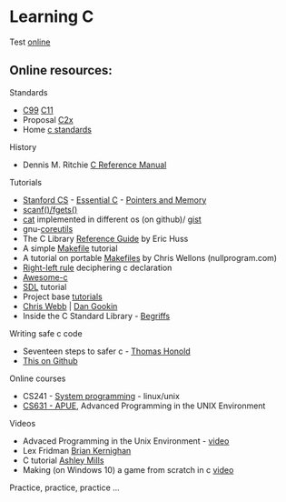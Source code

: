 # Learning C

Test [online](https://taas.trust-in-soft.com/tsnippet/#)

## Online resources:

Standards

* [C99](http://www.open-std.org/jtc1/sc22/wg14/www/docs/n1256.pdf) [C11](http://open-std.org/jtc1/sc22/wg14/www/docs/n1570.pdf)
* Proposal [C2x](http://www.open-std.org/jtc1/sc22/wg14/www/docs/n2429.pdf)
* Home [c standards](http://open-std.org/jtc1/sc22/wg14/)

History

* Dennis M. Ritchie [C Reference Manual](https://www.bell-labs.com/usr/dmr/www/cman.pdf)

Tutorials
* [Stanford CS](http://cslibrary.stanford.edu/) - [Essential C](http://cslibrary.stanford.edu/101/EssentialC.pdf) - [Pointers and Memory](http://cslibrary.stanford.edu/102/PointersAndMemory.pdf)
* [scanf()/fgets()](http://sekrit.de/webdocs/c/beginners-guide-away-from-scanf.html)
* [cat](https://github.com/pete/cats) implemented in different os (on github)/ [gist](https://gist.github.com/pete/665971)
* gnu-[coreutils](https://github.com/coreutils/coreutils/tree/master/src)
* The C Library [Reference Guide](http://www.fortran-2000.com/ArnaudRecipes/Cstd/) by Eric Huss
* A simple [Makefile](https://cs.colby.edu/maxwell/courses/tutorials/maketutor/) tutorial
* A tutorial on portable [Makefiles](https://nullprogram.com/blog/2017/08/20/) by Chris Wellons (nullprogram.com)
* [Right-left rule](http://cseweb.ucsd.edu/~ricko/rt_lt.rule.html) deciphering c declaration
* [Awesome-c](https://github.com/kozross/awesome-c)
* [SDL](https://www.parallelrealities.co.uk/) tutorial
* Project base [tutorials](https://github.com/rby90/project-based-tutorials-in-c)
* [Chris Webb](https://www.codedrome.com/) | [Dan Gookin](https://c-for-dummies.com/)
* Inside the C Standard Library - [Begriffs](https://begriffs.com/posts/2019-01-19-inside-c-standard-lib.html)

Writing safe c code

* Seventeen steps to safer c - [Thomas Honold](https://www.embedded.com/seventeen-steps-to-safer-c-code/)
* [This on Github](https://github.com/Cyan4973/Writing_Safer_C_code)

Online courses

* CS241 - [System programming](http://cs241.cs.illinois.edu/coursebook/index.html) - linux/unix
* [CS631 - APUE](https://stevens.netmeister.org/631/), Advanced Programming in the UNIX Environment

Videos

* Advaced Programming in the Unix Environment - [video](https://www.youtube.com/channel/UC7-CyoYfsrVI-dsuHRQx0IQ)
* Lex Fridman [Brian Kernighan](https://www.youtube.com/watch?v=O9upVbGSBFo)
* C tutorial [Ashley Mills](https://www.youtube.com/watch?v=UILNmv2kFMc&list=PLCNJWVn9MJuPtPyljb-hewNfwEGES2oIW)
* Making (on Windows 10) a game from scratch in c [video](https://www.youtube.com/watch?v=3zFFrBSdBvA)


Practice, practice, practice ...

